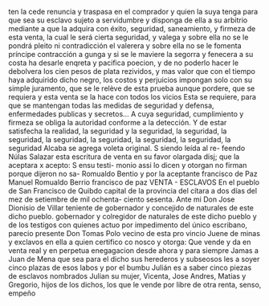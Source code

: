 ten la cede renuncia y traspasa en el comprador y quien la suya tenga para que sea su esclavo sujeto a servidumbre
y disponga de ella a su arbitrio mediante a que la adquira con éxito, seguridad, saneamiento, y firmeza de esta venta, la cual le será cierta seguridad, y valega y sobre ella no se le pondrá pleito ni contradicción el
valerera y sobre ella no se le fomenta príncipe contracción a gunga y si se le maviere la segorra y fenecera a su costa ha desarle enqreta y pacifica poecion, y de no poderlo hacer le debolvera los cien pesos de plata rezividos, y mas valor
que con el tiempo haya adquirido dicho negro, los costos y perjuicios impongan solo con su simple juramento, que se le relève de esta prueba aunque pordere, que se requiera y esta venta se la hace con todos los vicios
Esta se requiere, para que se mantengan todas las medidas de seguridad y defensa, enfermedades publicas y secretos... A cuya seguridad, cumplimiento y firmeza se obliga la autoridad conforme a la detección. Y de estar satisfecha la realidad, la seguridad y la seguridad, la seguridad, la seguridad, la seguridad, la seguridad, la seguridad, la seguridad, la seguridad
Alcaba se agrega voleta original. S siendo leída al re- feendo Núlas Salazar esta escritura de venta en su favor olargada disj; que la aceptara x acepto: S ensu testi- monio assi lo dicen y otorgan no firman porque dijeron no sa-
Romualdo Bentio y por la aceptante francisco de Paz
Manuel Romualdo Berrio
francisco de paz
VENTA - ESCLAVOS
En el pueblo de San Francisco de Quibdo capital de la provincia del cítara a dos días del mez de setiembre de mil ochenta- ciento sesenta. Ante mi Don Jose Dionisio de Villar teniente de gobernador y concejido de naturales de este dicho pueblo.
gobernador y colregidor de naturales de este dicho pueblo y de los testigos con quienes actuo por impedimento del único escribano, parecio presente Don Tomas Polo vecino de esta pro vincio Juene de minas y exclavos en ella a quien certifico co
nosco y otorga: Que vende y da en venta real y en perpetua enegagacion desde ahora y para siempre Jamas a Juan de Mena que sea para el dicho sus herederos y subseosos les a soyer cinco plazas de esos labos y por el bumbu Julián
es a saber
cinco piezas de esclavos
nombrados Julian su
mujer, Vicenta, Jose Andres, Matias y Gregorio, hijos de los
dichos, los que le vende por libre de otra renta, senso, empeño